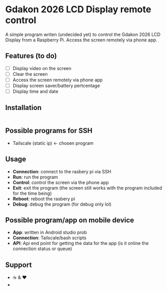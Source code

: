 ﻿# Gdakon 2026 LCD Display remote control
A simple program writen (undecided yet) to control the Gdakon 2026 LCD Display from a Raspberry Pi. Access the screen remotely via phone app.

## Features (to do)
- [ ] Display video on the screen
- [ ] Clear the screen
- [ ] Access the screen remotely via phone app
- [ ] Display screen saver/battery pertcentage
- [ ] Display time and date

## Installation
```

```
## Possible programs for SSH
- Tailscale (static ip) <- chosen program


## Usage
- **Connection**: connect to the rasbery pi via SSH
- **Run**: run the program
- **Control**: control the screen via the phone app
- **Exit**: exit the program (the screen still works with the program included for the time being)
- **Reboot**: reboot the rasbery pi
- **Debug**: debug the program (for debug only lol)

## Possible program/app on mobile device
- **App**: written in Android studio prob
- **Connection**: Tailscale/bash scripts
- **API**: Api end point for getting the data for the app (is it online the connection status or queue)

## Support
- ☕ & ♥
- 

